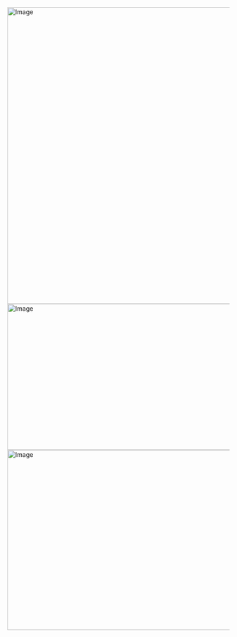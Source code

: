 <img width="633" height="672" alt="Image" src="https://github.com/user-attachments/assets/f18a4ca1-bca1-4bb9-808b-191936781372" />

<img width="812" height="331" alt="Image" src="https://github.com/user-attachments/assets/57a062c1-085c-4c83-a709-9d5c3cf4546a" />

<img width="814" height="408" alt="Image" src="https://github.com/user-attachments/assets/f194d503-4781-43bd-8bc4-aa52833ae823" />

